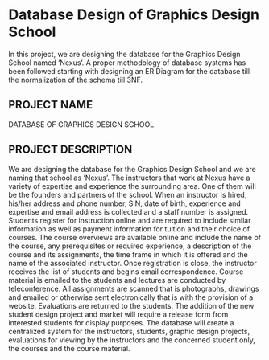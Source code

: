 # Database Design of Graphics Design School
In this project, we are designing the database for the Graphics Design School named ‘Nexus’. A proper methodology of database systems has been followed starting with designing an ER Diagram for the database till the normalization of the schema till 3NF.

## PROJECT NAME
DATABASE OF GRAPHICS DESIGN SCHOOL

## PROJECT DESCRIPTION
We are designing the database for the Graphics Design School and we are naming that school as ‘Nexus’. The instructors that work at Nexus have a variety of expertise and experience the surrounding area. One of them will be the founders and partners of the school. When an instructor is hired, his/her address and phone number, SIN, date of birth, experience and expertise and email address is collected and a staff number is assigned.
Students register for instruction online and are required to include similar information as well as payment information for tuition and their choice of courses. The course overviews are available online and include the name of the course, any prerequisites or required experience, a description of the course and its assignments, the time frame in which it is offered and the name of the associated instructor.
Once registration is close, the instructor receives the list of students and begins email correspondence. Course material is emailed to the students and lectures are conducted by teleconference. All assignments are scanned that is photographs, drawings and emailed or otherwise sent electronically that is with the provision of a website. Evaluations are returned to the students. The addition of the new student design project and market will require a release form from interested students for display purposes.
The database will create a centralized system for the instructors, students, graphic design projects, evaluations for viewing by the instructors and the concerned student only, the courses and the course material.

